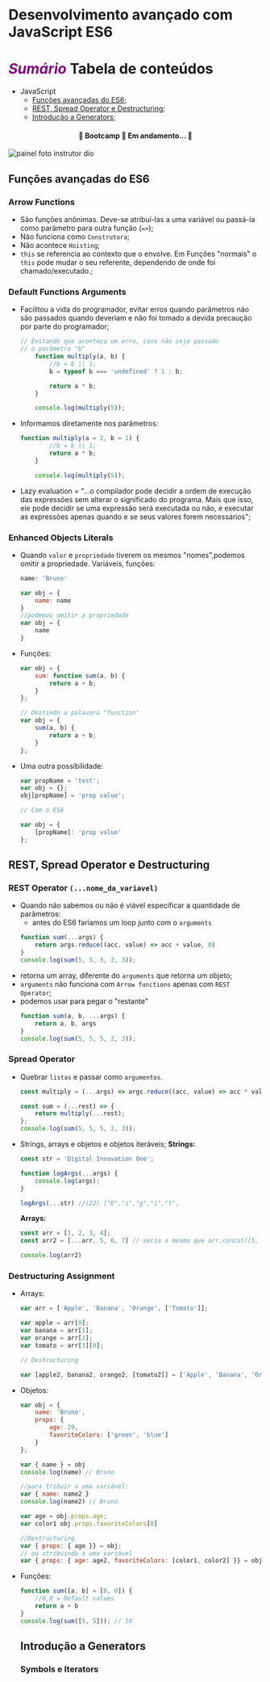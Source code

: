 # Desenvolvimento avançado com JavaScript ES6
**<i style="color: purple;">Sumário</i>**
Tabela de conteúdos
=================
- JavaScript
    - <a href="#funcoes-avancadas-do-es6">Funções avançadas do ES6</a>;
    - <a href="#rest-spread-operator-e-destructuring">REST, Spread Operator e Destructuring</a>; 
    - <a href="#introducao-a-generators">Introdução a Generators</a>; 

<h4 align="center"> 
	🚧  Bootcamp 🚀 Em andamento...  🚧
</h4>

<img src="https://hermes.digitalinnovation.one/lessons/6fcbfa13-5df0-4d3c-b324-e94f344f160e_large.jpg" alt="painel foto instrutor dio">

## Funções avançadas do ES6 
### Arrow Functions
- São funções anônimas. Deve-se atribuí-las a uma variável ou passá-la como parâmetro para outra função (`=>`);
- Não funciona como `Construtora`;
- Não acontece `Hoisting`;
- `this` se referencia ao contexto que o envolve. Em Funções "normais" o `this` pode mudar o seu referente, dependendo de onde foi chamado/executado.;

### Default Functions Arguments
- Facilitou a vida do programador, evitar erros quando parâmetros não são passados quando deveriam e não foi tomado a devida precaução por parte do programador;
    ```javascript
    // Evitando que aconteça um erro, caso não seja passado 
    // o parâmetro "b"
        function multiply(a, b) {
            //b = b || 1;
            b = typeof b === 'undefined' ? 1 : b;

            return a * b;
        }

        console.log(multiply(5));
    ```
- Informamos diretamente nos parâmetros:
    ```javascript
    function multiply(a = 2, b = 1) {
            //b = b || 1;
            return a * b;
        }

        console.log(multiply(5));
    ```
- Lazy evaluation = "...o compilador pode decidir a ordem de execução das expressões sem alterar o significado do programa. Mais que isso, ele pode decidir se uma expressão será executada ou não, e executar as expressões apenas quando e se seus valores forem necessários";

### Enhanced Objects Literals
- Quando `valor` e `propriedade` tiverem os mesmos "nomes",podemos omitir a propriedade. Variáveis, funções:
    ```javascript
    name: 'Bruno'

    var obj = {
        name: name
    }
    //podemos omitir a propriedade
    var obj = {
        name
    }
    ```
- Funções:
    ```javascript
    var obj = {
        sum: function sum(a, b) {
            return a + b;
        }
    };

    // Omitindo a palavara "function"
    var obj = {
        sum(a, b) {
            return a + b;
        }
    };
    ```
- Uma outra possibilidade:
    ```javascript
    var propName = 'test';
    var obj = {};
    obj[propName] = 'prop value';
    
    // Com o ES6

    var obj = {
        [propName]: 'prop value'
    };
    ```

## REST, Spread Operator e Destructuring

### REST Operator `(...nome_da_variavel)`
- Quando não sabemos ou não é viável especificar a quantidade de parâmetros:
    - antes do ES6 faríamos um loop junto com o `arguments`
    ```javascript
    function sum(...args) {
        return args.reduce((acc, value) => acc + value, 0)
    }
    console.log(sum(5, 5, 5, 2, 3));
    ```
- retorna um array, diferente do `arguments` que retorna um objeto;
- `arguments` não funciona com `Arrow functions` apenas com `REST Operator`;
- podemos usar para pegar o "restante"
    ```javascript
    function sum(a, b, ...args) {
        return a, b, args
    }
    console.log(sum(5, 5, 5, 2, 3));
    ```

### Spread Operator
- Quebrar `listas` e passar como `argumentos`.
    ```javascript
    const multiply = (...args) => args.reduce((acc, value) => acc * value, 1)

    const sum = (...rest) => {
        return multiply(...rest);
    };
    console.log(sum(5, 5, 5, 2, 3));
    ```
- Strings, arrays e objetos e objetos iteráveis;
    **Strings:**
    ```javascript
    const str = 'Digital Innovation One';

    function logArgs(...args) {
        console.log(args);
    }

    logArgs(...str) //(22) ["D","i","g","i","t",
    ```
    **Arrays:**
    ```javascript
    const arr = [1, 2, 3, 4];
    const arr2 = [...arr, 5, 6, 7] // seria o mesmo que arr.concat([5, 6, 7]) = [1,2,3,4,5,6,7]

    console.log(arr2)
    ```

### Destructuring Assignment
- Arrays:
    ```javascript
    var arr = ['Apple', 'Banana', 'Orange', ['Tomato']];

    var apple = arr[0];
    var banana = arr[1];
    var orange = arr[2];
    var tomato = arr[3][0];

    // Destructuring

    var [apple2, banana2, orange2, [tomato2]] = ['Apple', 'Banana', 'Orange', ['Tomato']];
    ```
- Objetos:
    ```javascript
    var obj = {
        name: 'Bruno',
        props: {
            age: 29,
            favoriteColors: ['green', 'blue']
        }
    };

    var { name } = obj
    console.log(name) // Bruno

    //para tribuir a uma variável:
    var { name: name2 }
    console.log(name2) // Bruno

    var age = obj.props.age;
    var color1 obj.props.favoriteColors[0]

    //Destructuring
    var { props: { age }} = obj;
    // ou atribuindo a uma variável
    var { props: { age: age2, favoriteColors: [color1, color2] }} = obj;
    ```
- Funções:
    ```javascript
    function sum([a, b] = [0, 0]) {
        //0,0 = Default values
        return a + b
    }
    console.log(sum([5, 5])); // 10
    ```

    ## Introdução a Generators
    ### Symbols e Iterators